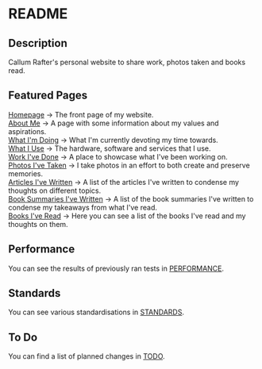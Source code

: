 # README

## Description
Callum Rafter's personal website to share work, photos taken and books read.

## Featured Pages

[Homepage](https://callumr.com/about) → The front page of my website.\
[About Me](https://callumr.com/about) → A page with some information about my values and aspirations.\
[What I'm Doing](https://callumr.com/now) → What I'm currently devoting my time towards.\
[What I Use](https://callumr.com/uses) → The hardware, software and services that I use.\
[Work I've Done](https://callumr.com/work) → A place to showcase what I've been working on.\
[Photos I've Taken](https://callumr.com/photos) → I take photos in an effort to both create and preserve memories.\
[Articles I've Written](https://callumr.com/articles) → A list of the articles I've written to condense my thoughts on different topics.\
[Book Summaries I've Written](https://callumr.com/books#summaries) → A list of the book summaries I've written to condense my takeaways from what I've read.\
[Books I've Read](https://callumr.com/books) → Here you can see a list of the books I've read and my thoughts on them.


## Performance

You can see the results of previously ran tests in [PERFORMANCE](https://github.com/callumr00/callumr.com/blob/main/PERFORMANCE.md).

## Standards

You can see various standardisations in [STANDARDS](https://github.com/callumr00/callumr.com/blob/main/STANDARDS.md).

## To Do

You can find a list of planned changes in [TODO](https://github.com/callumr00/callumr.com/blob/main/TODO.md).
